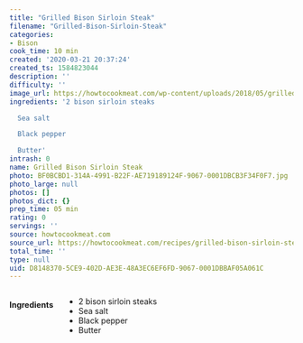 ```yaml
---
title: "Grilled Bison Sirloin Steak"
filename: "Grilled-Bison-Sirloin-Steak"
categories:
- Bison
cook_time: 10 min
created: '2020-03-21 20:37:24'
created_ts: 1584823044
description: ''
difficulty: ''
image_url: https://howtocookmeat.com/wp-content/uploads/2018/05/grilledbisonsirloin.jpg
ingredients: '2 bison sirloin steaks

  Sea salt

  Black pepper

  Butter'
intrash: 0
name: Grilled Bison Sirloin Steak
photo: BF0BCBD1-314A-4991-B22F-AE719189124F-9067-0001DBCB3F34F0F7.jpg
photo_large: null
photos: []
photos_dict: {}
prep_time: 05 min
rating: 0
servings: ''
source: howtocookmeat.com
source_url: https://howtocookmeat.com/recipes/grilled-bison-sirloin-steak/
total_time: ''
type: null
uid: D8148370-5CE9-402D-AE3E-48A3EC6EF6FD-9067-0001DBBAF05A061C
---
```

<div class="large-8 medium-7 columns" id="writeup">	</div><!-- #writeup -->
</div><!-- #row-one -->
<div class="row" id="row-two">	<div class="medium-4 small-5 columns"><h4 id="ingredients">Ingredients</h4><div class="box box-ingredients content"><ul>
<li>2 bison sirloin steaks</li>
<li>Sea salt</li>
<li>Black pepper</li>
<li>Butter</li>
</ul>
</div>	</div>	<div class="medium-6 small-7 columns">	</div>